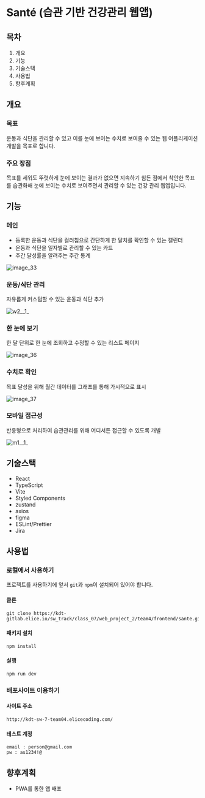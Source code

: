 # Santé (습관 기반 건강관리 웹앱)

## 목차

1. 개요
2. 기능
3. 기술스택
4. 사용법
5. 향후계획

## 개요

### 목표
운동과 식단을 관리할 수 있고 이를 눈에 보이는 수치로 보여줄 수 있는 웹 어플리케이션 개발을 목표로 합니다.

### 주요 장점
목표를 세워도 뚜렷하게 눈에 보이는 결과가 없으면 지속하기 힘든 점에서 착안한 목표를 습관화해 눈에 보이는 수치로 보여주면서 관리할 수 있는 건강 관리 웹앱입니다.

## 기능

### 메인
- 등록한 운동과 식단을 컬러칩으로 간단하게 한 달치를 확인할 수 있는 캘린더
- 운동과 식단을 일자별로 관리할 수 있는 카드
- 주간 달성률을 알려주는 주간 통계

![image_33](/uploads/125580ef677d8b9b5d453675539382c8/image_33.png)
### 운동/식단 관리
자유롭게 커스텀할 수 있는 운동과 식단 추가

![w2__1_](/uploads/bb4a9f8f66803358275f20b50971134c/w2__1_.png)
### 한 눈에 보기
한 달 단위로 한 눈에 조회하고 수정할 수 있는 리스트 페이지

![image_36](/uploads/d6071698a9309a54b62eee0fe3362188/image_36.png)
### 수치로 확인
목표 달성을 위해 월간 데이터를 그래프를 통해 가시적으로 표시

![image_37](/uploads/f405da5e118bc6d2d18c66b43770aa87/image_37.png)
### 모바일 접근성
반응형으로 처리하여 습관관리를 위해 어디서든 접근할 수 있도록 개발

![m1__1_](/uploads/65eee784a047f34c35e50962480b8b95/m1__1_.png)

## 기술스택

- React
- TypeScript
- Vite
- Styled Components
- zustand
- axios
- figma
- ESLint/Prettier
- Jira

## 사용법

### 로컬에서 사용하기
프로젝트를 사용하기에 앞서 `git`과 `npm`이 설치되어 있어야 합니다.
#### 클론
```
git clone https://kdt-gitlab.elice.io/sw_track/class_07/web_project_2/team4/frontend/sante.git
```
#### 패키지 설치
```
npm install
```
#### 실행
```
npm run dev
```
### 배포사이트 이용하기
#### 사이트 주소
```
http://kdt-sw-7-team04.elicecoding.com/
```
#### 테스트 계정
```
email : person@gmail.com
pw : as1234!@
```

## 향후계획

- PWA를 통한 앱 배포
